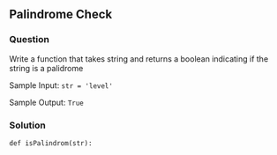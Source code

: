 
## Palindrome Check

### Question
Write a function that takes string and returns a boolean indicating if the string is a palidrome

Sample Input:
`str = 'level'`

Sample Output:
`True`

### Solution
```
def isPalindrom(str):
```

